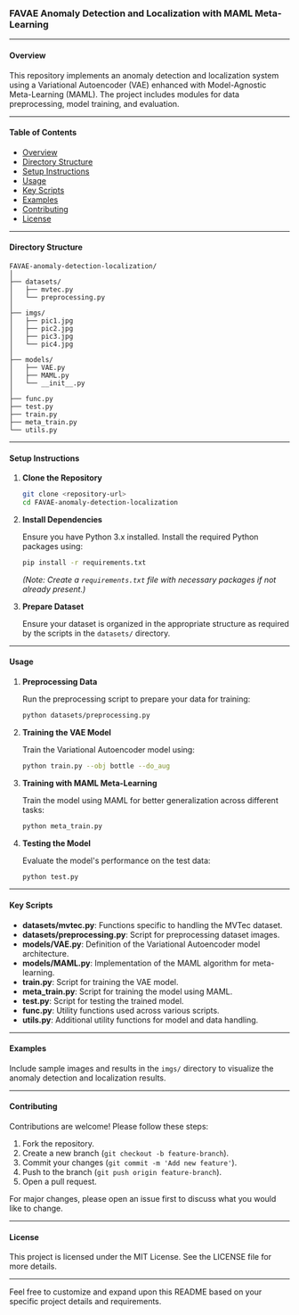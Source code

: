 ### FAVAE Anomaly Detection and Localization with MAML Meta-Learning

---

#### Overview

This repository implements an anomaly detection and localization system using a Variational Autoencoder (VAE) enhanced with Model-Agnostic Meta-Learning (MAML). The project includes modules for data preprocessing, model training, and evaluation.

---

#### Table of Contents

- [Overview](#overview)
- [Directory Structure](#directory-structure)
- [Setup Instructions](#setup-instructions)
- [Usage](#usage)
- [Key Scripts](#key-scripts)
- [Examples](#examples)
- [Contributing](#contributing)
- [License](#license)

---

#### Directory Structure

```
FAVAE-anomaly-detection-localization/
│
├── datasets/
│   ├── mvtec.py
│   └── preprocessing.py
│
├── imgs/
│   ├── pic1.jpg
│   ├── pic2.jpg
│   ├── pic3.jpg
│   └── pic4.jpg
│
├── models/
│   ├── VAE.py
│   ├── MAML.py
│   └── __init__.py
│
├── func.py
├── test.py
├── train.py
├── meta_train.py
└── utils.py
```

---

#### Setup Instructions

1. **Clone the Repository**

    ```sh
    git clone <repository-url>
    cd FAVAE-anomaly-detection-localization
    ```

2. **Install Dependencies**

    Ensure you have Python 3.x installed. Install the required Python packages using:

    ```sh
    pip install -r requirements.txt
    ```

    *(Note: Create a `requirements.txt` file with necessary packages if not already present.)*

3. **Prepare Dataset**

    Ensure your dataset is organized in the appropriate structure as required by the scripts in the `datasets/` directory.

---

#### Usage

1. **Preprocessing Data**

    Run the preprocessing script to prepare your data for training:

    ```sh
    python datasets/preprocessing.py
    ```

2. **Training the VAE Model**

    Train the Variational Autoencoder model using:

    ```sh
    python train.py --obj bottle --do_aug
    ```

3. **Training with MAML Meta-Learning**

    Train the model using MAML for better generalization across different tasks:

    ```sh
    python meta_train.py
    ```

4. **Testing the Model**

    Evaluate the model's performance on the test data:

    ```sh
    python test.py
    ```

---

#### Key Scripts

- **datasets/mvtec.py**: Functions specific to handling the MVTec dataset.
- **datasets/preprocessing.py**: Script for preprocessing dataset images.
- **models/VAE.py**: Definition of the Variational Autoencoder model architecture.
- **models/MAML.py**: Implementation of the MAML algorithm for meta-learning.
- **train.py**: Script for training the VAE model.
- **meta_train.py**: Script for training the model using MAML.
- **test.py**: Script for testing the trained model.
- **func.py**: Utility functions used across various scripts.
- **utils.py**: Additional utility functions for model and data handling.

---

#### Examples

Include sample images and results in the `imgs/` directory to visualize the anomaly detection and localization results.

---

#### Contributing

Contributions are welcome! Please follow these steps:

1. Fork the repository.
2. Create a new branch (`git checkout -b feature-branch`).
3. Commit your changes (`git commit -m 'Add new feature'`).
4. Push to the branch (`git push origin feature-branch`).
5. Open a pull request.

For major changes, please open an issue first to discuss what you would like to change.

---

#### License

This project is licensed under the MIT License. See the LICENSE file for more details.

---

Feel free to customize and expand upon this README based on your specific project details and requirements.
